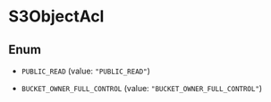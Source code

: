 

# S3ObjectAcl

## Enum


* `PUBLIC_READ` (value: `"PUBLIC_READ"`)

* `BUCKET_OWNER_FULL_CONTROL` (value: `"BUCKET_OWNER_FULL_CONTROL"`)



